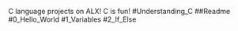 C language projects on ALX!
C is fun!
#Understanding_C
##Readme
#0_Hello_World
#1_Variables
#2_If_Else
















